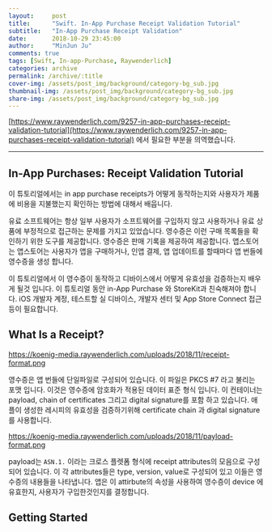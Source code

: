 ```yaml
---
layout:     post
title:      "Swift. In-App Purchase Receipt Validation Tutorial"
subtitle:   "In-App Purchase Receipt Validation"
date:       2018-10-29 23:45:00
author:     "MinJun Ju"
comments: true 
tags: [Swift, In-app-Purchase, Raywenderlich]
categories: archive
permalink: /archive/:title
cover-img: /assets/post_img/background/category-bg_sub.jpg
thumbnail-img: /assets/post_img/background/category-bg_sub.jpg
share-img: /assets/post_img/background/category-bg_sub.jpg
---
```


[https://www.raywenderlich.com/9257-in-app-purchases-receipt-validation-tutorial](https://www.raywenderlich.com/9257-in-app-purchases-receipt-validation-tutorial) 에서 필요한 부분을 의역했습니다.

---

## In-App Purchases: Receipt Validation Tutorial

이 튜토리얼에서는 in app purchase receipts가 어떻게 동작하는지와 사용자가 제품에 비용을 지불했는지 확인하는 방법에 대해서 배웁니다. 

유료 소프트웨어는 항상 일부 사용자가 소프트웨어를 구입하지 않고 사용하거나 유료 상품에 부정적으로 접근하는 문제를 가지고 있었습니다. 영수증은 이런 구매 목록들을 확인하기 위한 도구를 제공합니다. 영수증은 판매 기록을 제공하여 제공합니다. 앱스토어는 앱스토어는 사용자가 앱을 구매하거나, 인앱 결제, 앱 업데이트를 할때마다 앱 번들에 영수증을 생성 합니다. 

이 튜토리얼에서 이 영수증이 동작하고 디바이스에서 어떻게 유효성을 검증하는지 배우게 될것 입니다. 이 튜토리얼 동안 in-App Purchase 와 StoreKit과 친숙해져야 합니다. iOS 개발자 계정, 테스트할 실 디바이스, 개발자 센터 및 App Store Connect 접근 등이 필요합니다. 

## What Is a Receipt?

https://koenig-media.raywenderlich.com/uploads/2018/11/receipt-format.png

영수증은 앱 번들에 단일파일로 구성되어 있습니다. 이 파일은 PKCS #7 라고 불리는 포맷 입니다. 이것은 영수증에 암호화가 적용된 데이터 표준 형식 입니다. 이 컨테이너는 payload, chain of certificates 그리고 digital signature를 포함 하고 있습니다. 애플이 생성한 레시피의 유효성을 검증하기위해 certificate chain 과 digital signature를 사용합니다. 

https://koenig-media.raywenderlich.com/uploads/2018/11/payload-format.png

payload는 `ASN.1.` 이라는 크로스 플렛폼 형식에 receipt attributes의 모음으로 구성되어 있습니다. 이 각 attributes들은 type, version, value로 구성되어 있고 이들은 영수증의 내용들을 나타냅니다. 앱은 이 attirbute의 속성을 사용하여 영수증이 device 에 유효한지, 사용자가 구입한것인지를 결정합니다. 

## Getting Started








